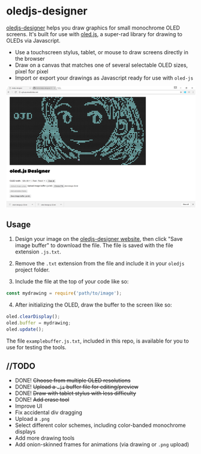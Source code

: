 # oledjs-designer
[oledjs-designer](http://ojd.azurewebsites.net) helps you draw graphics for small monochrome OLED screens. It's built for use with [oled.js](https://github.com/noopkat/oled-js), a super-rad library for drawing to OLEDs via Javascript.

 - Use a touchscreen stylus, tablet, or mouse to draw screens directly in the browser
 - Draw on a canvas that matches one of several selectable OLED sizes, pixel for pixel
 - Import or export your drawings as Javascript ready for use with `oled-js`

![Screenshot](screenshot.png)

## Usage

1. Design your image on the [oledjs-designer website](http://ojd.azurewebsites.net), then click "Save image buffer" to download the file. The file is saved with the file extension `.js.txt`.

2. Remove the `.txt` extension from the file and include it in your `oledjs` project folder.

3. Include the file at the top of your code like so:
```javascript
const mydrawing = require('path/to/image');
```

4. After initializing the OLED, draw the buffer to the screen like so:
```javascript
oled.clearDisplay();
oled.buffer = mydrawing;
oled.update();
```

The file `examplebuffer.js.txt`, included in this repo, is available for you to use for testing the tools.
 
## //TODO
 - DONE! <s>Choose from multiple OLED resolutions</s>
 - DONE! <s>Upload a `.js` buffer file for editing/preview</s>
 - DONE! <s>Draw with tablet stylus with less difficulty</s>
 - DONE! <s>Add erase tool</s>
 - Improve UI
 - Fix accidental div dragging
 - Upload a `.png` 
 - Select different color schemes, including color-banded monochrome displays
 - Add more drawing tools
 - Add onion-skinned frames for animations (via drawing or `.png` upload)
